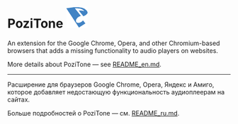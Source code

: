 PoziTone ![PoziTone](/img/pozitone-icon-48.png)
=======


An extension for the Google Chrome, Opera, and other Chromium-based browsers that adds a missing functionality to audio players on websites.

More details about PoziTone — see [README_en.md](README_en.md).

---


Расширение для браузеров Google Chrome, Opera, Яндекс и Амиго, которое добавляет недостающую функциональность аудиоплеерам на сайтах.

Больше подробностей о PoziTone — cм. [README_ru.md](README_ru.md).
